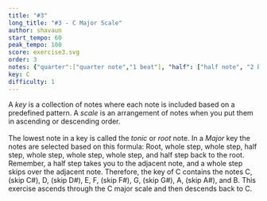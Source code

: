 ```yaml
---
title: "#3"
long_title: "#3 - C Major Scale"
author: shavaun
start_tempo: 60
peak_tempo: 100
score: exercise3.svg
order: 3
notes: {"quarter":["quarter note","1 beat"], "half": ["half note", "2 beats"]}
key: C
difficulty: 1
---
```


A *key* is a collection of notes where each note is included based on a predefined pattern. A *scale* is an arrangement of notes when you put them in ascending or descending order.<br><br>The lowest note in a key is called the *tonic* or *root* note. In a *Major* key the notes are selected based on this formula: Root, whole step, whole step, half step, whole step, whole step, whole step, and half step back to the root. Remember, a half step takes you to the adjacent note, and a whole step skips over the adjacent note. Therefore, the key of C contains the notes C, (skip C#), D, (skip D#), E, F, (skip F#), G, (skip G#), A, (skip A#), and B. This exercise ascends through the C major scale and then descends back to C.

